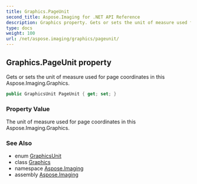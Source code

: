 ```yaml
---
title: Graphics.PageUnit
second_title: Aspose.Imaging for .NET API Reference
description: Graphics property. Gets or sets the unit of measure used for page coordinates in this Aspose.Imaging.Graphics
type: docs
weight: 100
url: /net/aspose.imaging/graphics/pageunit/
---
```

## Graphics.PageUnit property

Gets or sets the unit of measure used for page coordinates in this Aspose.Imaging.Graphics.

```csharp
public GraphicsUnit PageUnit { get; set; }
```

### Property Value

The unit of measure used for page coordinates in this Aspose.Imaging.Graphics.

### See Also

* enum [GraphicsUnit](../../graphicsunit/)
* class [Graphics](../)
* namespace [Aspose.Imaging](../../graphics/)
* assembly [Aspose.Imaging](../../../)


